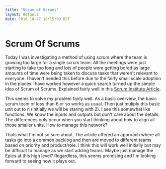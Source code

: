 ```yaml
---
title: "Scrum of Scrums"
layout: default
date: 2016-10-27 18:15:09 BST
---
```


# Scrum Of Scrums
Today I was investigating a method of using scrum where the team is growing too large for a single scrum team. All the meetings were just starting to take too long and lots of people were getting bored as large amounts of time were being taken to discuss tasks that weren't relevant to everyone. I haven't needed this before due to the fairly small scale adoption in the places I have worked however a quick search turned up the simple idea of Scrum of Scrums. Explained fairly well in this [Scrum Institute Article](http://www.scrum-institute.org/Multiteam_Coordination_and_Planning.php).

This seems to solve my problem fairly well. As a basic overview, the basic scrum team of less than 6 or so works as usual. Then just muliply this basic unit out to n (initially we will be staring with 2). I see this somewhat like functions. We know the inputs and outputs but don't care about the details. The differences only occur when you start thinking about how to align all those smaller units. How to manage this network? 

Thats what I'm not so sure about. The article offered an approach where all tasks go into a common backlog and then are moved to different teams based on priority and product/role. I think this will work well initially but may be difficult to manage as we start adding teams. Maybe just manage the Epics at this high level? Regardless, this seems promising and I'm looking forward to seeing how it plays out.
